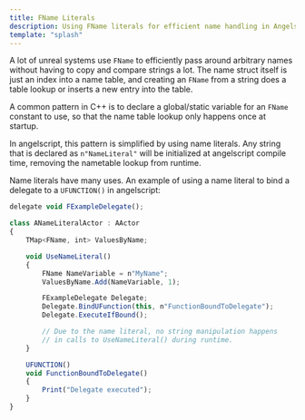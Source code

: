 ```yaml
---
title: FName Literals
description: Using FName literals for efficient name handling in Angelscript
template: "splash"
---
```


A lot of unreal systems use `FName` to efficiently pass around arbitrary
names without having to copy and compare strings a lot. The name struct itself
is just an index into a name table, and creating an `FName` from a string does
a table lookup or inserts a new entry into the table.

A common pattern in C++ is to declare a global/static variable for an `FName`
constant to use, so that the name table lookup only happens once at startup.

In angelscript, this pattern is simplified by using name literals.
Any string that is declared as `n"NameLiteral"` will be
initialized at angelscript compile time, removing
the nametable lookup from runtime.

Name literals have many uses. An example of using a name literal to bind
a delegate to a `UFUNCTION()` in angelscript:

```typescript
delegate void FExampleDelegate();

class ANameLiteralActor : AActor
{
    TMap<FName, int> ValuesByName;

    void UseNameLiteral()
    {
        FName NameVariable = n"MyName";
        ValuesByName.Add(NameVariable, 1);

        FExampleDelegate Delegate;
        Delegate.BindUFunction(this, n"FunctionBoundToDelegate");
        Delegate.ExecuteIfBound();

        // Due to the name literal, no string manipulation happens
        // in calls to UseNameLiteral() during runtime.
    }

    UFUNCTION()
    void FunctionBoundToDelegate()
    {
        Print("Delegate executed");
    }
}
```
